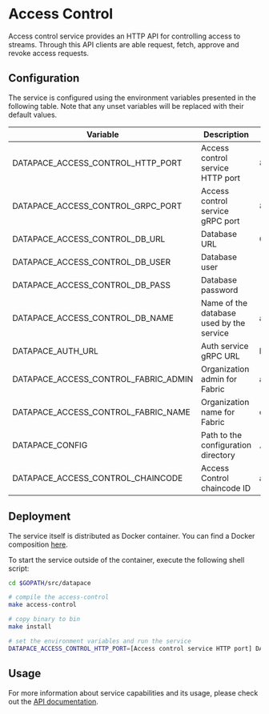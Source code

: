 # Access Control

Access control service provides an HTTP API for controlling access to streams.
Through this API clients are able request, fetch, approve and revoke access
requests.

## Configuration

The service is configured using the environment variables presented in the
following table. Note that any unset variables will be replaced with their
default values.

| Variable                             | Description                              | Default                           |
| ------------------------------------ | ---------------------------------------- | --------------------------------- |
| DATAPACE_ACCESS_CONTROL_HTTP_PORT    | Access control service HTTP port         | 8080                              |
| DATAPACE_ACCESS_CONTROL_GRPC_PORT    | Access control service gRPC port         | 8081                              |
| DATAPACE_ACCESS_CONTROL_DB_URL       | Database URL                             | 0.0.0.0                           |
| DATAPACE_ACCESS_CONTROL_DB_USER      | Database user                            |                                   |
| DATAPACE_ACCESS_CONTROL_DB_PASS      | Database password                        |                                   |
| DATAPACE_ACCESS_CONTROL_DB_NAME      | Name of the database used by the service | access                            |
| DATAPACE_AUTH_URL                    | Auth service gRPC URL                    | localhost:8081                    |
| DATAPACE_ACCESS_CONTROL_FABRIC_ADMIN | Organization admin for Fabric            | admin                             |
| DATAPACE_ACCESS_CONTROL_FABRIC_NAME  | Organization name for Fabric             | org1                              |
| DATAPACE_CONFIG                      | Path to the configuration directory      | `/src/github.com/datapace/config` |
| DATAPACE_ACCESS_CONTROL_CHAINCODE    | Access Control chaincode ID              | access                            |

## Deployment

The service itself is distributed as Docker container. You can find a Docker composition
[here](../docker/docker-compose.yml).

To start the service outside of the container, execute the following shell script:

```bash
cd $GOPATH/src/datapace

# compile the access-control
make access-control

# copy binary to bin
make install

# set the environment variables and run the service
DATAPACE_ACCESS_CONTROL_HTTP_PORT=[Access control service HTTP port] DATAPACE_ACCESS_CONTROL_GRPC_PORT=[Access control service gRPC port] DATAPACE_ACCESS_CONTROL_DB_URL=[Database URL] DATAPACE_ACCESS_CONTROL_DB_USER=[Database user] DATAPACE_ACCESS_CONTROL_DB_PASS=[Database password] DATAPACE_ACCESS_CONTROL_DB_NAME=[Name of the database used by the service] DATAPACE_AUTH_URL=[Auth service gRPC URL] DATAPACE_ACCESS_CONTROL_FABRIC_ADMIN=[Organization admin for Fabric] DATAPACE_ACCESS_CONTROL_FABRIC_NAME=[Organization name for Fabric] DATAPACE_CONFIG=[Path to the configuration directory] DATAPACE_ACCESS_CONTROL_CHAINCODE=[Access Control chaincode ID] $GOBIN/datapace-access-control
```

## Usage

For more information about service capabilities and its usage, please check out
the [API documentation](swagger.yml).
